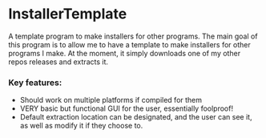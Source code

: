 # InstallerTemplate
A template program to make installers for other programs. The main goal of this program is to allow me to have a template to make installers for other programs I make.
At the moment, it simply downloads one of my other repos releases and extracts it.

### Key features:
- Should work on multiple platforms if compiled for them
- VERY basic but functional GUI for the user, essentially foolproof!
- Default extraction location can be designated, and the user can see it, as well as modify it if they choose to.
